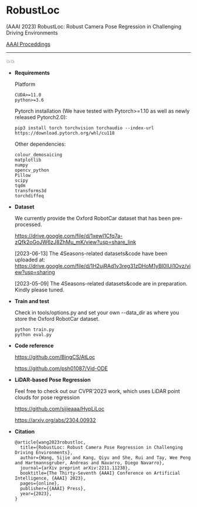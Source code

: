 # RobustLoc

(AAAI 2023) RobustLoc: Robust Camera Pose Regression in Challenging Driving Environments

[AAAI Proceddings](https://ojs.aaai.org/index.php/AAAI/article/view/25765/25537)

** **

:boom::boom:

- **Requirements**

  Platform

  ```
  CUDA>=11.0
  python>=3.6
  ```

  Pytorch installation (We have tested with Pytorch>=1.10 as well as newly released Pytorch2.0):

  ```
  pip3 install torch torchvision torchaudio --index-url https://download.pytorch.org/whl/cu118
  ```

  Other dependencies:

  ```
  colour_demosaicing
  matplotlib
  numpy
  opencv_python
  Pillow
  scipy
  tqdm
  transforms3d
  torchdiffeq
  ```

- **Dataset**

  We currently provide the Oxford RobotCar dataset that has been pre-processed. 

  https://drive.google.com/file/d/1xewI1Cfq7a-zQfk2oGoJW6zJ8ZhMu_mK/view?usp=share_link
  
  [2023-06-13] The 4Seasons-related datasets&code have been uploaded at: https://drive.google.com/file/d/1H2ujRAd1v3reg31zDHoM1yBI0IUi1Ovz/view?usp=sharing

  [2023-05-09] The 4Seasons-related datasets&code are in preparation. Kindly please tuned.
  

- **Train and test**

  Check in tools/options.py and set your own --data_dir as where you store the Oxford RobotCar dataset.

  ```
  python train.py
  python eval.py
  ```

- **Code reference**

  https://github.com/BingCS/AtLoc

  https://github.com/psh01087/Vid-ODE

- **LiDAR-based Pose Regression**

  Feel free to check out our  CVPR'2023 work, which uses LiDAR point clouds for pose regression

  https://github.com/sijieaaa/HypLiLoc

  https://arxiv.org/abs/2304.00932

- **Citation**

  ```
  @article{wang2023robustloc,
    title={RobustLoc: Robust Camera Pose Regression in Challenging Driving Environments},
    author={Wang, Sijie and Kang, Qiyu and She, Rui and Tay, Wee Peng and Hartmannsgruber, Andreas and Navarro, Diego Navarro},
    journal={arXiv preprint arXiv:2211.11238},
    booktitle={The Thirty-Seventh {AAAI} Conference on Artificial Intelligence, {AAAI} 2023},
    pages={online},
    publisher={{AAAI} Press},
    year={2023},
  }
  ```
